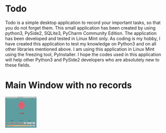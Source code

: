 # Todo
Todo is a simple desktop application to record your important tasks, so that you do not forget them. This small application has been created by using python3, PySide2, SQLite3, PyCharm Community Edition. The application has been developed and tested in Linux Mint only. As coding is my hobby, I have created this application to test my knowledge on Python3 and on all other libraries mentioned above. I am using this application in Linux Mint using the freezing tool, PyInstaller. I hope the codes used in this application will help other Python3 and PySide2 developers who are absolutely new to these fields. 

# Main Window with no records

<img src="/screen_shots/no_records.png" alt="Main Window : Empty database" style="height: 100px; width:100px;"/>
